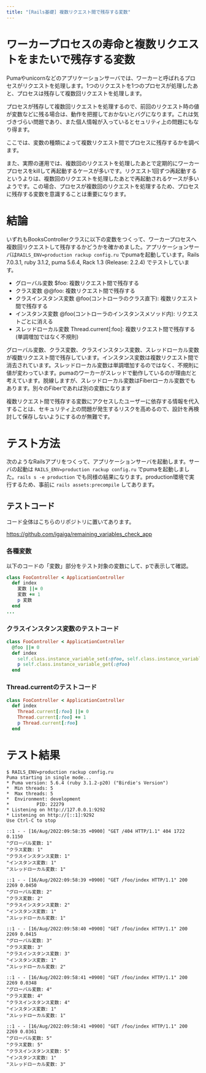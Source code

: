 ```yaml
---
title: "[Rails基礎] 複数リクエスト間で残存する変数"
---
```


# ワーカープロセスの寿命と複数リクエストをまたいで残存する変数

Pumaやunicornなどのアプリケーションサーバでは、ワーカーと呼ばれるプロセスがリクエストを処理します。1つのリクエストを1つのプロセスが処理したあと、プロセスは残存して複数回リクエストを処理します。

プロセスが残存して複数回リクエストを処理するので、前回のリクエスト時の値が変数などに残る場合は、動作を把握しておかないとバグになります。これは気づきづらい問題であり、また個人情報が入っているとセュリティ上の問題にもなり得ます。

ここでは、変数の種類によって複数リクエスト間でプロセスに残存するかを調べます。

また、実際の運用では、複数回のリクエストを処理したあとで定期的にワーカープロセスをkillして再起動するケースが多いです。リクエスト1回ずつ再起動するというよりは、複数回のリクエストを処理したあとで再起動されるケースが多いようです。この場合、プロセスが複数回のリクエストを処理するため、プロセスに残存する変数を意識することは重要になります。

# 結論

いずれもBooksControllerクラスに以下の変数をつくって、ワーカープロセスへ複数回リクエストして残存するかどうかを確かめました。アプリケーションサーバは`RAILS_ENV=production rackup config.ru` でpumaを起動しています。Rails 7.0.3.1, ruby 3.1.2, puma 5.6.4, Rack 1.3 (Release: 2.2.4) でテストしています。

- グローバル変数 $foo: 複数リクエスト間で残存する
- クラス変数 @@foo: 複数リクエスト間で残存する
- クラスインスタンス変数 @foo(コントローラのクラス直下): 複数リクエスト間で残存する
- インスタンス変数 @foo(コントローラのインスタンスメソッド内): リクエストごとに消える
- スレッドローカル変数 Thread.current[:foo]: 複数リクエスト間で残存する(単調増加ではなく不規則)

グローバル変数、クラス変数、クラスインスタンス変数、スレッドローカル変数が複数リクエスト間で残存しています。インスタンス変数は複数リクエスト間で消去されています。スレッドローカル変数は単調増加するのではなく、不規則に値が変わっています。pumaのワーカーがスレッドで動作しているのが理由だと考えています。脱線しますが、スレッドローカル変数はFiberローカル変数でもあります。別々のFiberであれば別の変数になります

複数リクエスト間で残存する変数にアクセスしたユーザーに依存する情報を代入することは、セキュリティ上の問題が発生するリスクを高めるので、設計を再検討して保存しないようにするのが無難です。

# テスト方法

次のようなRailsアプリをつくって、アプリケーションサーバを起動します。サーバの起動は `RAILS_ENV=production rackup config.ru` でpumaを起動しました。`rails s -e production` でも同様の結果になります。production環境で実行するため、事前に `rails assets:precompile` してあります。

## テストコード

コード全体はこちらのリポジトリに置いてあります。

https://github.com/igaiga/remaining_variables_check_app

### 各種変数

以下のコードの「変数」部分をテスト対象の変数にして、pで表示して確認。

```ruby
class FooController < ApplicationController
  def index
    変数 ||= 0
    変数 += 1
    p 変数
  end
...
```

### クラスインスタンス変数のテストコード

```ruby
class FooController < ApplicationController
  @foo ||= 0
  def index
    self.class.instance_variable_set(:@foo, self.class.instance_variable_get(:@foo)+1)
    p self.class.instance_variable_get(:@foo)
  end
```

### Thread.currentのテストコード

```ruby
class FooController < ApplicationController
  def index
    Thread.current[:foo] ||= 0
    Thread.current[:foo] += 1
    p Thread.current[:foo]
  end
```

# テスト結果

```
$ RAILS_ENV=production rackup config.ru
Puma starting in single mode...
* Puma version: 5.6.4 (ruby 3.1.2-p20) ("Birdie's Version")
*  Min threads: 5
*  Max threads: 5
*  Environment: development
*          PID: 22279
* Listening on http://127.0.0.1:9292
* Listening on http://[::1]:9292
Use Ctrl-C to stop

::1 - - [16/Aug/2022:09:58:35 +0900] "GET /404 HTTP/1.1" 404 1722 0.1150
"グローバル変数: 1"
"クラス変数: 1"
"クラスインスタンス変数: 1"
"インスタンス変数: 1"
"スレッドローカル変数: 1"

::1 - - [16/Aug/2022:09:58:39 +0900] "GET /foo/index HTTP/1.1" 200 2269 0.0450
"グローバル変数: 2"
"クラス変数: 2"
"クラスインスタンス変数: 2"
"インスタンス変数: 1"
"スレッドローカル変数: 1"

::1 - - [16/Aug/2022:09:58:40 +0900] "GET /foo/index HTTP/1.1" 200 2269 0.0415
"グローバル変数: 3"
"クラス変数: 3"
"クラスインスタンス変数: 3"
"インスタンス変数: 1"
"スレッドローカル変数: 2"

::1 - - [16/Aug/2022:09:58:41 +0900] "GET /foo/index HTTP/1.1" 200 2269 0.0348
"グローバル変数: 4"
"クラス変数: 4"
"クラスインスタンス変数: 4"
"インスタンス変数: 1"
"スレッドローカル変数: 1"

::1 - - [16/Aug/2022:09:58:41 +0900] "GET /foo/index HTTP/1.1" 200 2269 0.0361
"グローバル変数: 5"
"クラス変数: 5"
"クラスインスタンス変数: 5"
"インスタンス変数: 1"
"スレッドローカル変数: 3"
```
